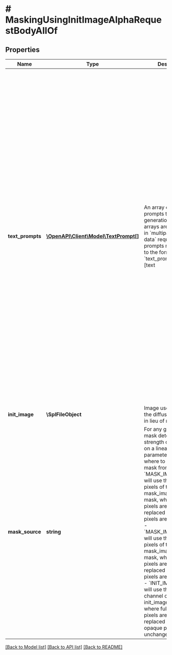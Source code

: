 # # MaskingUsingInitImageAlphaRequestBodyAllOf

## Properties

Name | Type | Description | Notes
------------ | ------------- | ------------- | -------------
**text_prompts** | [**\OpenAPI\Client\Model\TextPrompt[]**](TextPrompt.md) | An array of text prompts to use for generation.  Due to how arrays are represented in &#x60;multipart/form-data&#x60; requests, prompts must adhear to the format &#x60;text_prompts[index][text|weight]&#x60;, where &#x60;index&#x60; is some integer used to tie the text and weight together.  While &#x60;index&#x60; does not have to be sequential, duplicate entries  will override previous entries, so it is recommended to use sequential indices.  Given a text prompt with the text &#x60;A lighthouse on a cliff&#x60; and a weight of &#x60;0.5&#x60;, it would be represented as: &#x60;&#x60;&#x60; text_prompts[0][text]: \&quot;A lighthouse on a cliff\&quot; text_prompts[0][weight]: 0.5 &#x60;&#x60;&#x60;  To add another prompt to that request simply provide the values under a new &#x60;index&#x60;:  &#x60;&#x60;&#x60; text_prompts[0][text]: \&quot;A lighthouse on a cliff\&quot; text_prompts[0][weight]: 0.5 text_prompts[1][text]: \&quot;land, ground, dirt, grass\&quot; text_prompts[1][weight]: -0.9 &#x60;&#x60;&#x60; |
**init_image** | **\SplFileObject** | Image used to initialize the diffusion process, in lieu of random noise. |
**mask_source** | **string** | For any given pixel, the mask determines the strength of generation on a linear scale.  This parameter determines where to source the mask from: - &#x60;MASK_IMAGE_WHITE&#x60; will use the white pixels of the mask_image as the mask, where white pixels are completely replaced and black pixels are unchanged - &#x60;MASK_IMAGE_BLACK&#x60; will use the black pixels of the mask_image as the mask, where black pixels are completely replaced and white pixels are unchanged - &#x60;INIT_IMAGE_ALPHA&#x60; will use the alpha channel of the init_image as the mask, where fully transparent pixels are completely replaced and fully opaque pixels are unchanged |

[[Back to Model list]](../../README.md#models) [[Back to API list]](../../README.md#endpoints) [[Back to README]](../../README.md)
